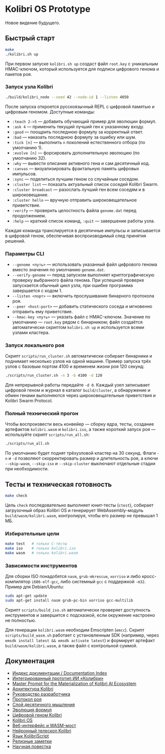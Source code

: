 # Kolibri OS Prototype

Новое видение будущего.

## Быстрый старт

```bash
make
./kolibri.sh up
```

При первом запуске `kolibri.sh up` создаст файл `root.key` с уникальным
HMAC-ключом, который используется для подписи цифрового генома и пакетов роя.

### Запуск узла Kolibri

```bash
./build/kolibri_node --seed 42 --node-id 1 --listen 4050
```

После запуска откроется русскоязычный REPL с цифровой памятью и цифровым
геномом. Доступные команды:

- `:teach 2->5` — добавить обучающий пример для эволюции формул.
- `:ask 4` — применить текущий лучший ген к указанному входу.
- `:good` — поощрить последнюю формулу за корректный ответ.
- `:bad` — наказать последнюю формулу за ошибку или шум.
- `:tick [n]` — выполнить `n` поколений естественного отбора (по умолчанию 1).
- `:evolve [n]` — форсировать дополнительную эволюцию (по умолчанию 32).
- `:why` — вывести описание активного гена и сам десятичный код.
- `:canvas` — визуализировать фрактальную память цифровых импульсов.
- `:sync` — поделиться лучшим геном со случайным соседом.
- `:cluster list` — показать актуальный список соседей Kolibri Swarm.
- `:cluster broadcast` — разослать лучший ген всем соседям и в широковещание.
- `:cluster hello` — вручную отправить широковещательное приветствие.
- `:verify` — проверить целостность файла `genome.dat` перед продолжением.
- `:help` — краткий список команд, `:quit` — завершение работы узла.

Каждая команда транслируется в десятичные импульсы и записывается в цифровой
геном, обеспечивая воспроизводимый след принятия решений.

### Параметры CLI

- `--genome <путь>` — использовать указанный файл цифрового генома вместо
  значения по умолчанию `genome.dat`.
- `--verify-genome` — перед запуском выполняет криптографическую проверку
  выбранного файла генома. При успешной проверке запускается обычный цикл
  узла, при ошибке программа завершается с кодом 1.
- `--listen <порт>` — включить прослушивание бинарного протокола роя.
- `--peer <host:port>` — добавить статического соседа и мгновенно отправить ему приветствие.
- `--hmac-key <путь>` — указать файл с HMAC-ключом. Значение по умолчанию —
  `root.key` рядом с бинарником; файл создаётся автоматически скриптом
  `kolibri.sh up` и используется всеми узлами кластера.

### Запуск локального роя

Скрипт `scripts/run_cluster.sh` автоматически собирает бинарники и поднимает
несколько узлов на одной машине. Пример запуска трёх узлов с базовым портом
4100 и временем жизни роя 120 секунд:

```bash
./scripts/run_cluster.sh -n 3 -b 4100 -d 120
```

Для непрерывной работы передайте `-d 0`. Каждый узел записывает цифровой
геном и журнал в каталог `build/cluster`, а обнаружение и обмен генами
выполняются через широковещательные приветствия и Kolibri Swarm Protocol.

### Полный технический прогон

Чтобы воспроизвести весь конвейер — сборку ядра, тесты, создание артефактов
`kolibri.wasm` и `kolibri.iso`, а также короткий запуск роя — используйте
скрипт `scripts/run_all.sh`:

```bash
./scripts/run_all.sh
```

По умолчанию будет поднят трёхузловой кластер на 30 секунд. Флаги `-n` и `-d`
позволяют скорректировать размер и длительность роя, а ключи `--skip-wasm`,
`--skip-iso` и `--skip-cluster` выключают отдельные стадии при необходимости.

## Тесты и техническая готовность

```bash
make check
```

Цель `check` последовательно выполняет юнит-тесты (`ctest`),
собирает загрузочный образ Kolibri OS и генерирует WebAssembly-модуль
`build/wasm/kolibri.wasm`, контролируя, чтобы его размер не превышал 1 МБ.

### Избирательные цели

```bash
make test   # только C-тесты
make iso    # только kolibri.iso
make wasm   # только kolibri.wasm
```

### Зависимости инструментов

Для сборки ISO понадобятся `nasm`, `grub-mkrescue`, `xorriso` и либо
кросс-компилятор `i686-elf-gcc`, либо системный `gcc` с поддержкой `-m32`.
Пример для Debian/Ubuntu:

```bash
sudo apt-get update
sudo apt-get install nasm grub-pc-bin xorriso gcc-multilib
```

Скрипт `scripts/build_iso.sh` автоматически проверяет доступность
инструментов и завершится с подсказкой, если окружение настроено не полностью.

Для генерации `kolibri.wasm` необходим Emscripten (`emcc`). Скрипт
`scripts/build_wasm.sh` работает с установленным SDK (например, через
`emsdk install latest && emsdk activate latest`) и формирует артефакт
`build/wasm/kolibri.wasm`, а также файл с контрольной суммой.

## Документация

- [Индекс документации / Documentation Index](docs/README.md)
- [Интегрированный прототип ИИ «Колибри»](docs/kolibri_integrated_prototype.md)
- [Master Prompt for the Materialization of Kolibri AI Ecosystem](docs/master_prompt.md)
- [Архитектура Kolibri](docs/architecture.md)
- [Руководство разработчика](docs/developer_guide.md)
- [Протокол роя](docs/swarm_protocol.md)
- [Слой десятичного мышления](docs/decimal_cognition.md)
- [Эволюция формул](docs/formula_evolution.md)
- [Цифровой геном Kolibri](docs/genome_chain.md)
- [Kolibri OS](docs/kolibri_os.md)
- [Веб-интерфейс и WASM-мост](docs/web_interface.md)
- [Нейронный телескоп Kolibri](docs/neural_telescope.md)
- [Язык KolibriScript](docs/kolibri_script.md)
- [Релизные заметки](docs/release_notes.md)
- [Научная повестка](docs/research_agenda.md)
